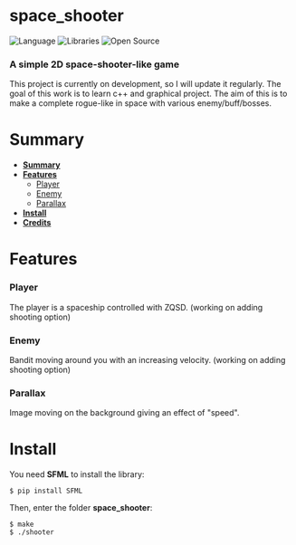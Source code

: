 # space_shooter
![Language](https://img.shields.io/badge/Language-C++-0052cf)
![Libraries](https://img.shields.io/badge/Libraries-SFML-00cf2c)
![Open Source](https://badges.frapsoft.com/os/v2/open-source.svg?v=103)

### A simple  2D space-shooter-like game

This project is currently on development, so I will update it regularly.
The goal of this work is to learn c++ and graphical project.
The aim of this is to make a complete rogue-like in space with various enemy/buff/bosses.


# Summary

* **[Summary](#summary)**
* **[Features](#features)**
     * [Player](#player)
     * [Enemy](#enemy)
     * [Parallax](#parallax)
* **[Install](#install)**
* **[Credits](#credits)**

# Features

### Player

The player is a spaceship controlled with ZQSD. (working on adding shooting option)

### Enemy

Bandit moving around you with an increasing velocity. (working on adding shooting option)

### Parallax

Image moving on the background giving an effect of "speed".

# Install
You need **SFML** to install the library:
```shell
$ pip install SFML
```
Then, enter the folder **space_shooter**:
```shell
$ make
$ ./shooter
```
